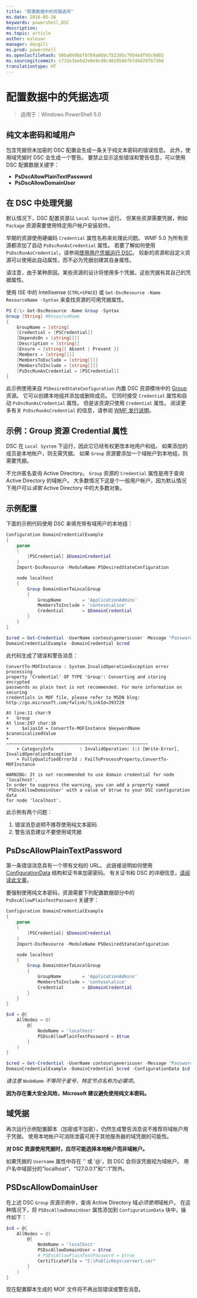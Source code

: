 ```yaml
---
title: "配置数据中的凭据选项"
ms.date: 2016-05-16
keywords: powershell,DSC
description: 
ms.topic: article
author: eslesar
manager: dongill
ms.prod: powershell
ms.openlocfilehash: 58ba849bbf0789a66bc752385c7954edf95c9d03
ms.sourcegitcommit: c732e3ee6d2e0e9cd8c40105d6fbfd4d207b730d
translationtype: HT
---
```

# <a name="credentials-options-in-configuration-data"></a>配置数据中的凭据选项
>适用于：Windows PowerShell 5.0

## <a name="plain-text-passwords-and-domain-users"></a>纯文本密码和域用户

包含凭据但未加密的 DSC 配置会生成一条关于纯文本密码的错误信息。
此外，使用域凭据时 DSC 会生成一个警告。
要禁止显示这些错误和警告信息，可以使用 DSC 配置数据关键字：
* **PsDscAllowPlainTextPassword**
* **PsDscAllowDomainUser**

## <a name="handling-credentials-in-dsc"></a>在 DSC 中处理凭据

默认情况下，DSC 配置资源以 `Local System` 运行。
但某些资源需要凭据，例如 `Package` 资源需要使用特定用户帐户安装软件。

早期的资源使用硬编码 `Credential` 属性名称来处理此问题。
WMF 5.0 为所有资源都添加了自动 `PsDscRunAsCredential` 属性。 若要了解如何使用 `PsDscRunAsCredential`，请参阅[使用用户凭据运行 DSC](runAsUser.md)。
较新的资源和自定义资源可以使用此自动属性，而不必为凭据创建其自身属性。

请注意，由于某种原因，某些资源的设计将使用多个凭据，这些凭据有其自己的凭据属性。

使用 ISE 中的 Intellisense (`CTRL+SPACE`) 或 `Get-DscResource -Name ResourceName -Syntax` 来查找资源的可用凭据属性。

```PowerShell
PS C:\> Get-DscResource -Name Group -Syntax
Group [String] #ResourceName
{
    GroupName = [string]
    [Credential = [PSCredential]]
    [DependsOn = [string[]]]
    [Description = [string]]
    [Ensure = [string]{ Absent | Present }]
    [Members = [string[]]]
    [MembersToExclude = [string[]]]
    [MembersToInclude = [string[]]]
    [PsDscRunAsCredential = [PSCredential]]
}
```

此示例使用来自 `PSDesiredStateConfiguration` 内置 DSC 资源模块中的 [Group](https://msdn.microsoft.com/en-us/powershell/dsc/groupresource) 资源。
它可以创建本地组并添加或删除成员。
它同时接受 `Credential` 属性和自动 `PsDscRunAsCredential` 属性。
但是该资源只使用 `Credential` 属性。
阅读更多有关 `PsDscRunAsCredential` 的信息，请参阅 [WMF 发行说明](https://msdn.microsoft.com/en-us/powershell/wmf/dsc_runas)。

## <a name="example-the-group-resource-credential-property"></a>示例：Group 资源 Credential 属性

DSC 在 `Local System` 下运行，因此它已经有权更改本地用户和组。
如果添加的成员是本地帐户，则无需凭据。
如果 `Group` 资源要添加一个域帐户到本地组，则需要凭据。

不允许匿名查询 Active Directory。
`Group` 资源的 `Credential` 属性是用于查询 Active Directory 的域帐户。
大多数情况下这是个一般用户帐户，因为默认情况下用户可以*读取* Active Directory 中的大多数对象。

## <a name="example-configuration"></a>示例配置

下面的示例代码使用 DSC 来填充带有域用户的本地组：

```PowerShell
Configuration DomainCredentialExample
{
    param
    (
        [PSCredential] $DomainCredential
    )
    Import-DscResource -ModuleName PSDesiredStateConfiguration

    node localhost
    {
        Group DomainUserToLocalGroup
        {
            GroupName        = 'ApplicationAdmins'
            MembersToInclude = 'contoso\alice'
            Credential       = $DomainCredential
        }
    }
}

$cred = Get-Credential -UserName contoso\genericuser -Message "Password please"
DomainCredentialExample -DomainCredential $cred
```

此代码生成了错误和警告消息：

```
ConvertTo-MOFInstance : System.InvalidOperationException error processing
property 'Credential' OF TYPE 'Group': Converting and storing encrypted
passwords as plain text is not recommended. For more information on securing
credentials in MOF file, please refer to MSDN blog:
http://go.microsoft.com/fwlink/?LinkId=393729

At line:11 char:9
+   Group
At line:297 char:16
+     $aliasId = ConvertTo-MOFInstance $keywordName $canonicalizedValue
+                ~~~~~~~~~~~~~~~~~~~~~~~~~~~~~~~~~~~~~~~~~~~~~~~~~~~~~~
    + CategoryInfo          : InvalidOperation: (:) [Write-Error], InvalidOperationException
    + FullyQualifiedErrorId : FailToProcessProperty,ConvertTo-MOFInstance

WARNING: It is not recommended to use domain credential for node 'localhost'.
In order to suppress the warning, you can add a property named
'PSDscAllowDomainUser' with a value of $true to your DSC configuration data
for node 'localhost'.
```

此示例有两个问题：
1.  错误消息说明不推荐使用纯文本密码
2.  警告消息建议不要使用域凭据

## <a name="psdscallowplaintextpassword"></a>PsDscAllowPlainTextPassword

第一条错误消息具有一个带有文档的 URL。
此链接说明如何使用 [ConfigurationData](https://msdn.microsoft.com/en-us/powershell/dsc/configdata) 结构和证书来加密密码。
有关证书和 DSC 的详细信息，[请阅读此文章](http://aka.ms/certs4dsc)。

要强制使用纯文本密码，资源需要下列配置数据部分中的 `PsDscAllowPlainTextPassword` 关键字：

```PowerShell
Configuration DomainCredentialExample
{
    param
    (
        [PSCredential] $DomainCredential
    )
    Import-DscResource -ModuleName PSDesiredStateConfiguration

    node localhost
    {
        Group DomainUserToLocalGroup
        {
            GroupName        = 'ApplicationAdmins'
            MembersToInclude = 'contoso\alice'
            Credential       = $DomainCredential
        }
    }
}

$cd = @{
    AllNodes = @(
        @{
            NodeName = 'localhost'
            PSDscAllowPlainTextPassword = $true
        }
    )
}

$cred = Get-Credential -UserName contoso\genericuser -Message "Password please"
DomainCredentialExample -DomainCredential $cred -ConfigurationData $cd
```

*请注意 `NodeName` 不等同于星号，特定节点名称为必需项。*

**因为存在重大安全风险，Microsoft 建议避免使用纯文本密码。**

## <a name="domain-credentials"></a>域凭据

再次运行示例配置脚本（加密或不加密），仍然生成警告消息说不推荐将域帐户用于凭据。
使用本地帐户可消除泄露可用于其他服务器的域凭据的可能性。

**对 DSC 资源使用凭据时，应尽可能选择本地帐户而非域帐户。**

如果凭据的 `Username` 属性中存在 '\' 或 '@'，则 DSC 会将该凭据视为域帐户。
用户名中域部分的“localhost”、“127.0.0.1”和“::1”除外。

## <a name="psdscallowdomainuser"></a>PSDscAllowDomainUser

在上述 DSC `Group` 资源示例中，查询 Active Directory 域*必须使用*域帐户。
在这种情况下，将 `PSDscAllowDomainUser` 属性添加到 `ConfigurationData` 块中，操作如下：

```PowerShell
$cd = @{
    AllNodes = @(
        @{
            NodeName = 'localhost'
            PSDscAllowDomainUser = $true
            # PSDscAllowPlainTextPassword = $true
            CertificateFile = "C:\PublicKeys\server1.cer"
        }
    )
}
```

现在配置脚本生成的 MOF 文件将不再出现错误或警告消息。

